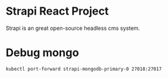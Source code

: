 # Strapi React Project
Strapi is an great open-source headless cms system.

# Debug mongo
```
kubectl port-forward strapi-mongodb-primary-0 27018:27017
```